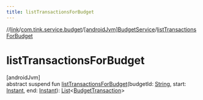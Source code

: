 ```yaml
---
title: listTransactionsForBudget
---
```

//[link](../../../index.html)/[com.tink.service.budget](../index.html)/[[androidJvm]BudgetService](index.html)/[listTransactionsForBudget](list-transactions-for-budget.html)



# listTransactionsForBudget



[androidJvm]\
abstract suspend fun [listTransactionsForBudget](list-transactions-for-budget.html)(budgetId: [String](https://kotlinlang.org/api/latest/jvm/stdlib/kotlin/-string/index.html), start: [Instant](https://developer.android.com/reference/kotlin/java/time/Instant.html), end: [Instant](https://developer.android.com/reference/kotlin/java/time/Instant.html)): [List](https://kotlinlang.org/api/latest/jvm/stdlib/kotlin.collections/-list/index.html)&lt;[BudgetTransaction](../../com.tink.model.budget/index.html#-1403204114%2FClasslikes%2F-812656150)&gt;




